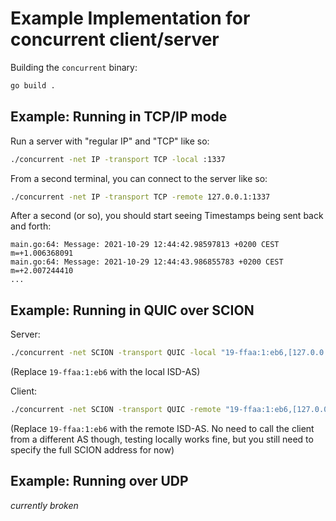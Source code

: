 # Example Implementation for concurrent client/server

Building the `concurrent` binary:

```bash
go build .
```

## Example: Running in TCP/IP mode

Run a server with "regular IP" and "TCP" like so:

```bash
./concurrent -net IP -transport TCP -local :1337
```

From a second terminal, you can connect to the server like so:

```bash
./concurrent -net IP -transport TCP -remote 127.0.0.1:1337
```

After a second (or so), you should start seeing Timestamps being sent back and forth:
```
main.go:64: Message: 2021-10-29 12:44:42.98597813 +0200 CEST m=+1.006368091
main.go:64: Message: 2021-10-29 12:44:43.986855783 +0200 CEST m=+2.007244410
...
```

## Example: Running in QUIC over SCION

Server:

``` bash
./concurrent -net SCION -transport QUIC -local "19-ffaa:1:eb6,[127.0.0.1]:1337"
```
(Replace `19-ffaa:1:eb6` with the local ISD-AS)

Client:

```bash
./concurrent -net SCION -transport QUIC -remote "19-ffaa:1:eb6,[127.0.0.1]:1337"
```
(Replace `19-ffaa:1:eb6` with the remote ISD-AS. No need to call the client from a different AS though, testing locally works fine, but you still need to specify the full SCION address for now)


## Example: Running over UDP

_currently broken_
